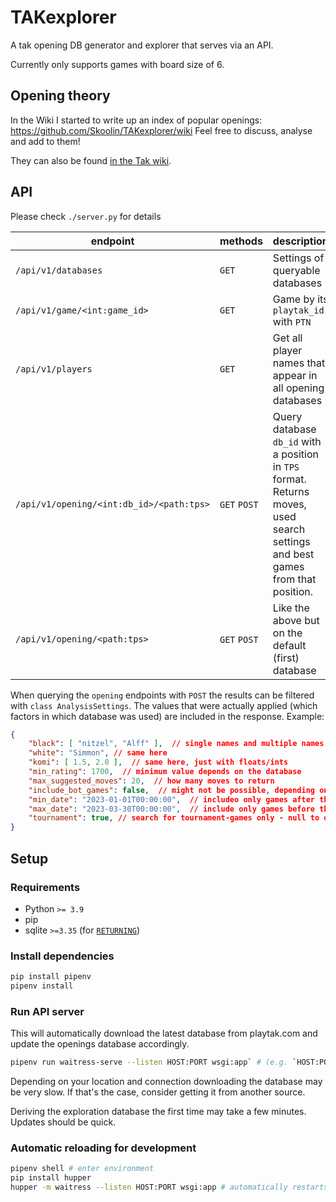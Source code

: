 # TAKexplorer
A tak opening DB generator and explorer that serves via an API.

Currently only supports games with board size of 6.


## Opening theory
In the Wiki I started to write up an index of popular openings: https://github.com/Skoolin/TAKexplorer/wiki
Feel free to discuss, analyse and add to them!

They can also be found [in the Tak wiki](http://tak-studies.wikidot.com/wiki:opening-catalogue).

## API
Please check `./server.py` for details

|endpoint|methods|description|
|-|-|-|
|`/api/v1/databases`|`GET`|Settings of queryable databases|
|`/api/v1/game/<int:game_id>`|`GET`|Game by its `playtak_id` with `PTN`|
|`/api/v1/players`|`GET`|Get all player names that appear in all opening databases|
|`/api/v1/opening/<int:db_id>/<path:tps>`|`GET` `POST`|Query database `db_id` with a position in `TPS` format. Returns moves, used search settings and best games from that position.|
|`/api/v1/opening/<path:tps>`|`GET` `POST`|Like the above but on the default (first) database|

When querying the `opening` endpoints with `POST` the results can be filtered with `class AnalysisSettings`. The values that were actually applied (which factors in which database was used) are included in the response. Example:
```json
{
    "black": [ "nitzel", "Alff" ],  // single names and multiple names possible. falsy values to disable (empty array, empty string, null)
    "white": "Simmon", // same here
    "komi": [ 1.5, 2.0 ],  // same here, just with floats/ints
    "min_rating": 1700,  // minimum value depends on the database
    "max_suggested_moves": 20,  // how many moves to return
    "include_bot_games": false,  // might not be possible, depending on the used database
    "min_date": "2023-01-01T00:00:00",  // includeo only games after this date - null to omit
    "max_date": "2023-03-30T00:00:00",  // include only games before this date - null to omit
    "tournament": true, // search for tournament-games only - null to omit
}
```


## Setup
### Requirements
- Python `>= 3.9`
- pip
- sqlite `>=3.35` (for [`RETURNING`](https://www.sqlite.org/lang_returning.html))
### Install dependencies
```sh
pip install pipenv
pipenv install
```

### Run API server
This will automatically download the latest database from playtak.com and update the openings database accordingly.

```sh
pipenv run waitress-serve --listen HOST:PORT wsgi:app` # (e.g. `HOST:PORT`=`0.0.0.0:5000`)
```

Depending on your location and connection downloading the database may be very slow. If that's the case, consider getting it from another source.

Deriving the exploration database the first time may take a few minutes. Updates should be quick.

### Automatic reloading for development
```sh
pipenv shell # enter environment
pip install hupper
hupper -m waitress --listen HOST:PORT wsgi:app # automatically restarts server on filechange
```
